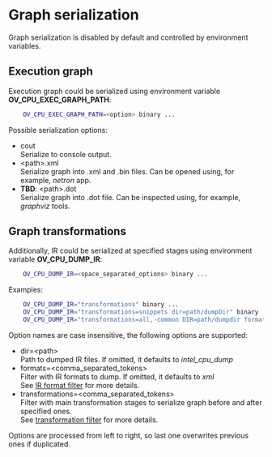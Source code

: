 # Graph serialization

Graph serialization is disabled by default and controlled by environment variables.

## Execution graph

Execution graph could be serialized using environment variable **OV_CPU_EXEC_GRAPH_PATH**:
```sh
    OV_CPU_EXEC_GRAPH_PATH=<option> binary ...
```
Possible serialization options:
* cout\
Serialize to console output.
* \<path\>.xml\
Serialize graph into .xml and .bin files. Can be opened using, for example, *netron* app.
* **TBD**: \<path\>.dot\
Serialize graph into .dot file. Can be inspected using, for example, *graphviz* tools.

## Graph transformations

Additionally, IR could be serialized at specified stages using environment variable **OV_CPU_DUMP_IR**:
```sh
    OV_CPU_DUMP_IR=<space_separated_options> binary ...
```

Examples:
```sh
    OV_CPU_DUMP_IR="transformations" binary ...
    OV_CPU_DUMP_IR="transformations=snippets dir=path/dumpDir" binary ...
    OV_CPU_DUMP_IR="transformations=all,-common DIR=path/dumpdir formats=svg,xml" binary ...
```

Option names are case insensitive, the following options are supported:
* dir=\<path\>\
Path to dumped IR files. If omitted, it defaults to *intel_cpu_dump*
* formats=<comma_separated_tokens>\
Filter with IR formats to dump. If omitted, it defaults to *xml*\
See [IR format filter](debug_caps_filters.md#ir-format-filter) for more details.
* transformations=<comma_separated_tokens>\
Filter with main transformation stages to serialize graph before and after specified ones.\
See [transformation filter](debug_caps_filters.md#transformation-filter) for more details.

Options are processed from left to right, so last one overwrites previous ones if duplicated.
